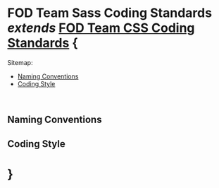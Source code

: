 # FOD Team Sass Coding Standards _extends_ <a href="../css/README.md">FOD Team CSS Coding Standards</a> {

Sitemap:
  * [Naming Conventions](#NamingConventions)
  * [Coding Style](#CodingStyle)
<br>

## Naming Conventions<a name="NamingConventions"></a>

## Coding Style<a name="CodingStyle"></a>

# }
